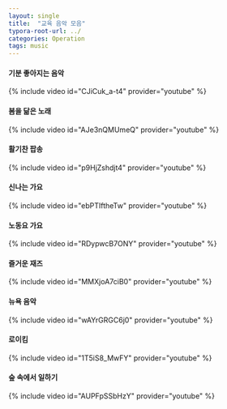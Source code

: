 ```yaml
---
layout: single
title:  "교육 음악 모음"
typora-root-url: ../
categories: Operation
tags: music
---
```








#### 기분 좋아지는 음악



{% include video id="CJiCuk_a-t4" provider="youtube" %}



#### 봄을 닮은 노래



{% include video id="AJe3nQMUmeQ" provider="youtube" %}



#### 활기찬 팝송



{% include video id="p9HjZshdjt4" provider="youtube" %}



#### 신나는 가요



{% include video id="ebPTIftheTw" provider="youtube" %}



#### 노동요 가요




{% include video id="RDypwcB7ONY" provider="youtube" %}



#### 즐거운 재즈




{% include video id="MMXjoA7ciB0" provider="youtube" %}



#### 뉴욕 음악



{% include video id="wAYrGRGC6j0" provider="youtube" %}



#### 로이킴



{% include video id="1T5iS8_MwFY" provider="youtube" %}



#### 숲 속에서 일하기



{% include video id="AUPFpSSbHzY" provider="youtube" %}